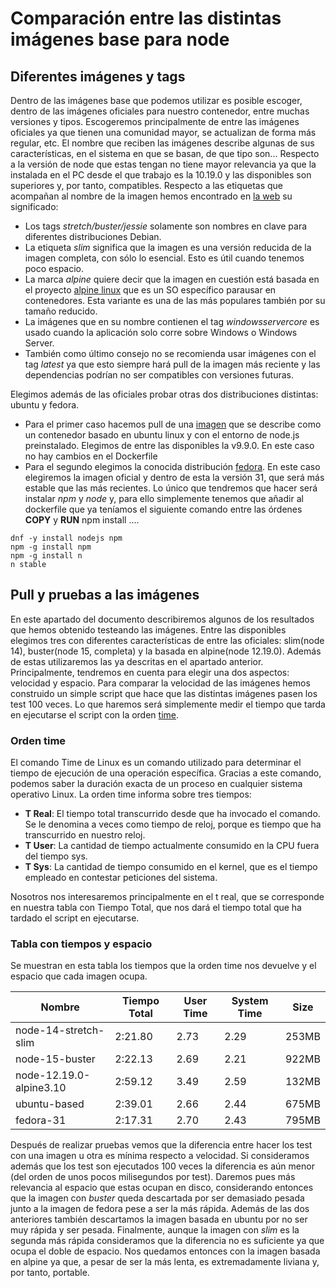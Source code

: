 # Comparación entre las distintas imágenes base para node

## Diferentes imágenes y tags

Dentro de las imágenes base que podemos utilizar es posible escoger, dentro de las imágenes oficiales para nuestro contenedor, entre muchas versiones y tipos. Escogeremos principalmente de entre las imágenes oficiales ya que tienen una comunidad mayor, se actualizan de forma más regular, etc. El nombre que reciben las imágenes describe algunas de sus características, en el sistema en que se basan, de que tipo son... Respecto a la versión de node que estas tengan no tiene mayor relevancia ya que la instalada en el PC desde el que trabajo es la 10.19.0 y las disponibles son superiores y, por tanto, compatibles. Respecto a las etiquetas que acompañan al nombre de la imagen hemos encontrado en [la web](https://medium.com/swlh/alpine-slim-stretch-buster-jessie-bullseye-bookworm-what-are-the-differences-in-docker-62171ed4531d) su significado:
- Los tags *stretch/buster/jessie* solamente son nombres en clave para diferentes distribuciones Debian.
- La etiqueta *slim* significa que la imagen es una versión reducida de la imagen completa, con sólo lo esencial. Esto es útil cuando tenemos poco espacio.
- La marca *alpine* quiere decir que la imagen en cuestión está basada en el proyecto [alpine linux](https://alpinelinux.org/) que es un SO específico parausar en contenedores. Esta variante es una  de las más populares también por su tamaño reducido.
- La imágenes que en su nombre contienen el tag *windowsservercore* es usado cuando la aplicación solo corre sobre Windows o Windows Server.
- También como último consejo no se recomienda usar imágenes con el tag *latest* ya que esto siempre hará pull de la imagen más reciente y las dependencias podrían no ser compatibles con versiones futuras.  
    
Elegimos además de las oficiales probar otras dos distribuciones distintas: ubuntu y fedora. 

- Para el primer caso hacemos pull de una [imagen](https://hub.docker.com/r/tbaltrushaitis/ubuntu-nodejs) que se describe como un contenedor basado en ubuntu linux y con el entorno de node.js preinstalado. Elegimos de entre las disponibles la v9.9.0. En este caso no hay cambios en el Dockerfile
- Para el segundo elegimos la conocida distribución [fedora](https://hub.docker.com/_/fedora). En este caso elegiremos la imagen oficial y dentro de esta la versión 31, que será más estable que las más recientes. Lo único que tendremos que hacer será instalar *npm* y *node* y, para ello simplemente tenemos que añadir al dockerfile que ya teníamos el siguiente comando entre las órdenes **COPY** y **RUN** npm install ....

~~~
dnf -y install nodejs npm
npm -g install npm
npm -g install n
n stable
~~~

 ## Pull y pruebas a las imágenes

En este apartado del documento describiremos algunos de los resultados que hemos obtenido testeando las imágenes. Entre las disponibles elegimos tres con diferentes características de entre las oficiales: slim(node 14), buster(node 15, completa) y la basada en alpine(node 12.19.0). Además de estas utilizaremos las ya descritas en el apartado anterior.
Principalmente, tendremos en cuenta para elegir una dos aspectos: velocidad y espacio. Para comparar la velocidad de las imágenes hemos construido un simple script que hace que las distintas imágenes pasen los test 100 veces. Lo que haremos será simplemente medir el tiempo que tarda en ejecutarse el script con la orden [time](https://es.wikipedia.org/wiki/Time_(Unix)).

### Orden time
El comando Time de Linux es un comando utilizado para determinar el tiempo de ejecución de una operación específica. Gracias a este comando, podemos saber la duración exacta de un proceso en cualquier sistema operativo Linux.
La orden time informa sobre tres tiempos:

- **T Real**: El tiempo total transcurrido desde que ha invocado el comando. Se le denomina a veces como tiempo de reloj, porque es tiempo que ha transcurrido en nuestro reloj.
- **T User**: La cantidad de tiempo actualmente consumido en la CPU fuera del tiempo sys.
- **T Sys**: La cantidad de tiempo consumido en el kernel, que es el tiempo empleado en contestar peticiones del sistema.

Nosotros nos interesaremos principalmente en el t real, que se corresponde en nuestra tabla con Tiempo Total, que nos dará el tiempo total que ha tardado el script en ejecutarse.

### Tabla con tiempos y espacio

Se muestran en esta tabla los tiempos que la orden time nos devuelve y el espacio que cada imagen ocupa. 

| Nombre | Tiempo Total | User Time | System Time | Size |
|--------|--------|---------|---------|---------|
| node-14-stretch-slim | 2:21.80 | 2.73 | 2.29 | 253MB |
| node-15-buster | 2:22.13 | 2.69 | 2.21 | 922MB |
| node-12.19.0-alpine3.10 | 2:59.12 | 3.49 | 2.59 | 132MB |
| ubuntu-based | 2:39.01 | 2.66 | 2.44 | 675MB |
| fedora-31 | 2:17.31 | 2.70 | 2.43 | 795MB |


Después de realizar pruebas vemos que la diferencia entre hacer los test con una imagen u otra es mínima respecto a velocidad. Si consideramos además que los test son ejecutados 100 veces la diferencia es aún menor (del orden de unos pocos milisegundos por test). Daremos pues más relevancia al espacio que estas ocupan en disco, considerando entonces que la imagen con *buster* queda descartada por ser demasiado pesada junto a la imagen de fedora pese a ser la más rápida. Además de las dos anteriores también descartamos la imagen basada en ubuntu por no ser muy rápida y ser pesada. 
Finalmente, aunque la imagen con *slim* es la segunda más rápida consideramos que la diferencia no es suficiente ya que ocupa el doble de espacio. Nos quedamos entonces con la imagen basada en alpine ya que, a pesar de ser la más lenta, es extremadamente liviana y, por tanto, portable.
